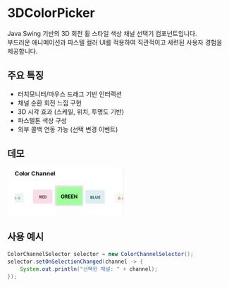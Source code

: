 # 3DColorPicker


Java Swing 기반의 3D 회전 휠 스타일 색상 채널 선택기 컴포넌트입니다.  
부드러운 애니메이션과 파스텔 컬러 UI를 적용하여 직관적이고 세련된 사용자 경험을 제공합니다.

## 주요 특징
- 터치모니터/마우스 드래그 기반 인터랙션
- 채널 순환 회전 느낌 구현
- 3D 시각 효과 (스케일, 위치, 투명도 기반)
- 파스텔톤 색상 구성
- 외부 콜백 연동 가능 (선택 변경 이벤트)

## 데모

![3DColorPicker Demo](3DColorPicker.gif)

##  사용 예시

```java
ColorChannelSelector selector = new ColorChannelSelector();
selector.setOnSelectionChanged(channel -> {
    System.out.println("선택된 채널: " + channel);
});
